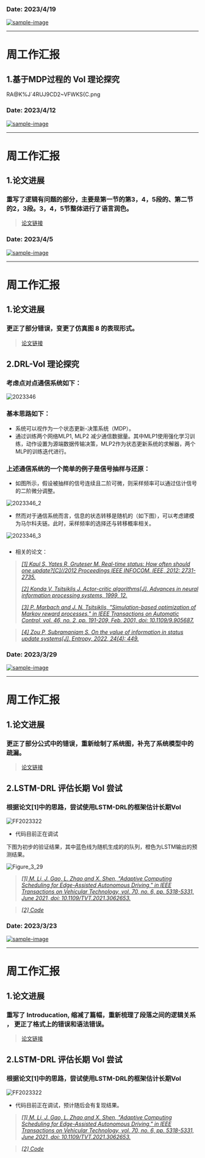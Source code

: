 
### Date: 2023/4/19

[![sample-image](./assets/IMG_7998.png)](https://unic.xidian.edu.cn/ "西安电子科技大学泛在网络与智能计算研究组")

------------------------------------------------
# 周工作汇报

## 1.基于MDP过程的 VoI 理论探究

RA@K%J`4RUJ9CD2~VFWKS{C.png



### Date: 2023/4/12

[![sample-image](./assets/IMG_7998.png)](https://unic.xidian.edu.cn/ "西安电子科技大学泛在网络与智能计算研究组")

------------------------------------------------
# 周工作汇报

## 1.论文进展

### 重写了逻辑有问题的部分，主要是第一节的第3，4，5段的、第二节的2，3段。3，4，5节整体进行了语言润色。

> [论文链接](https://cn.overleaf.com/read/hcqfjvdbjdck "Communication Resource Scheduling for CAVs: A Value of Information Based Approach")





### Date: 2023/4/5

[![sample-image](./assets/IMG_7998.png)](https://unic.xidian.edu.cn/ "西安电子科技大学泛在网络与智能计算研究组")

------------------------------------------------
# 周工作汇报

## 1.论文进展

### 更正了部分错误，变更了仿真图 8 的表现形式。

> [论文链接](https://cn.overleaf.com/read/hcqfjvdbjdck "Communication Resource Scheduling for CAVs: A Value of Information Based Approach")

## 2.DRL-VoI 理论探究

### 考虑点对点通信系统如下：
![2023346](./assets/202346.png)
### 基本思路如下：
- 系统可以视作为一个状态更新-决策系统（MDP）。
- 通过训练两个网络MLP1, MLP2 减少通信数据量。其中MLP1使用强化学习训练，动作设置为源端数据传输决策，MLP2作为状态更新系统的求解器，两个MLP的训练迭代进行。
### 上述通信系统的一个简单的例子是信号抽样与还原：
- 如图所示，假设被抽样的信号连续且二阶可微，则采样频率可以通过估计信号的二阶微分调整。

![2023346_2](./assets/202346_2.png)

- 然而对于通信系统而言，信息的状态转移是随机的（如下图），可以考虑建模为马尔科夫链。此时，采样频率的选择还与转移概率相关。

![2023346_3](./assets/202346_3.png)

### 
- 相关的论文：
>[*[1] Kaul S, Yates R, Gruteser M. Real-time status: How often should one update?[C]//2012 Proceedings IEEE INFOCOM. IEEE, 2012: 2731-2735.*](https://ieeexplore.ieee.org/abstract/document/6195689)
>
>[*[2] Konda V, Tsitsiklis J. Actor-critic algorithms[J]. Advances in neural information processing systems, 1999, 12.*](https://proceedings.neurips.cc/paper/1999/hash/6449f44a102fde848669bdd9eb6b76fa-Abstract.html)
>
>[*[3] P. Marbach and J. N. Tsitsiklis, "Simulation-based optimization of Markov reward processes," in IEEE Transactions on Automatic Control, vol. 46, no. 2, pp. 191-209, Feb. 2001, doi: 10.1109/9.905687.*](https://ieeexplore.ieee.org/abstract/document/905687)

>[*[4] Zou P, Subramaniam S. On the value of information in status update systems[J]. Entropy, 2022, 24(4): 449.*](https://www.mdpi.com/1099-4300/24/4/449)

### Date: 2023/3/29

[![sample-image](./assets/IMG_7998.png)](https://unic.xidian.edu.cn/ "西安电子科技大学泛在网络与智能计算研究组")

------------------------------------------------
# 周工作汇报

## 1.论文进展

### 更正了部分公式中的错误，重新绘制了系统图，补充了系统模型中的疏漏。

> [论文链接](https://cn.overleaf.com/read/hcqfjvdbjdck "Communication Resource Scheduling for CAVs: A Value of Information Based Approach")

## 2.LSTM-DRL 评估长期 VoI 尝试

### 根据论文[1]中的思路，尝试使用LSTM-DRL的框架估计长期VoI

![FF2023322](./assets/FF2023322.png)

- 代码目前正在调试

下图为初步的验证结果，其中蓝色线为随机生成的的队列，橙色为LSTM输出的预测结果。

![Figure_3_29](./assets/Figure_3_29.png)

>[*[1] M. Li, J. Gao, L. Zhao and X. Shen, "Adaptive Computing Scheduling for Edge-Assisted Autonomous Driving," in IEEE Transactions on Vehicular Technology, vol. 70, no. 6, pp. 5318-5331, June 2021, doi: 10.1109/TVT.2021.3062653.*](https://ieeexplore.ieee.org/abstract/document/9366426)

>[*[2] Code*](https://github.com/WANGWW775/LSTM-DRL/tree/main)


### Date: 2023/3/23

[![sample-image](./assets/IMG_7998.png)](https://unic.xidian.edu.cn/ "西安电子科技大学泛在网络与智能计算研究组")


------------------------------------------------
# 周工作汇报

## 1.论文进展

### 重写了 Introducation, 缩减了篇幅，重新梳理了段落之间的逻辑关系 ， 更正了格式上的错误和语法错误。

> [论文链接](https://www.overleaf.com/project/64053faeaf027e3f68bd00eb "Communication Resource Scheduling for CAVs: A Value of Information Based Approach")

## 2.LSTM-DRL 评估长期 VoI 尝试

### 根据论文[1]中的思路，尝试使用LSTM-DRL的框架估计长期VoI

![FF2023322](./assets/FF2023322.png)

- 代码目前正在调试，预计随后会有复现结果。 

>[*[1] M. Li, J. Gao, L. Zhao and X. Shen, "Adaptive Computing Scheduling for Edge-Assisted Autonomous Driving," in IEEE Transactions on Vehicular Technology, vol. 70, no. 6, pp. 5318-5331, June 2021, doi: 10.1109/TVT.2021.3062653.*](https://ieeexplore.ieee.org/abstract/document/9366426)

>[*[2] Code*](https://github.com/WANGWW775/LSTM-DRL/tree/main)



<!-- ### Formula

$$
C=B\log_2(1+\cfrac{S}{N})
$$ -->


<!-- ### Table

|姓名|年龄|性别|
|:---:|:---:|:---:|
|`张三`|18|男|
|`李四`|20|女|

### Ordered List

1. item1
2. item2

### Unordered List

- itme1
- item2 -->

